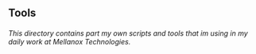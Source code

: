 ## Tools

###### This directory contains part my own scripts and tools that im using in my daily work at Mellanox Technologies.
